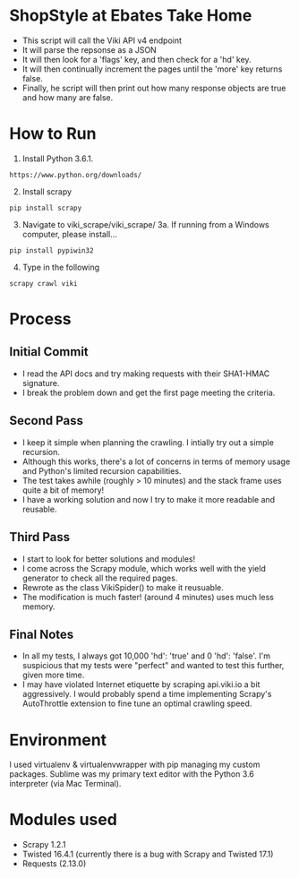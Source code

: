 # ShopStyle at Ebates Take Home
 * This script will call the Viki API v4 endpoint
 * It will parse the repsonse as a JSON
 * It will then look for a 'flags' key, and then check for a 'hd' key.
 * It will then continually increment the pages until the 'more' key returns false.
 * Finally, he script will then print out how many response objects are true and how many are false.
# How to Run
 1. Install Python 3.6.1.
 ```
 https://www.python.org/downloads/
 ```
 2. Install scrapy
 ```
 pip install scrapy
 ```
 3. Navigate to viki_scrape/viki_scrape/
 3a. If running from a Windows computer, please install...
 ```
 pip install pypiwin32
 ```
 4. Type in the following
 ```
 scrapy crawl viki
 ```

# Process
## Initial Commit
 * I read the API docs and try making requests with their SHA1-HMAC signature.
 * I break the problem down and get the first page meeting the criteria.

## Second Pass
 * I keep it simple when planning the crawling. I intially try out a simple recursion.
 * Although this works, there's a lot of concerns in terms of memory usage and Python's limited recursion capabilities.
 * The test takes awhile (roughly > 10 minutes) and the stack frame uses quite a bit of memory!
 * I have a working solution and now I try to make it more readable and reusable.

## Third Pass
 * I start to look for better solutions and modules!
 * I come across the Scrapy module, which works well with the yield generator to check all the required pages.
 * Rewrote as the class VikiSpider() to make it reusuable.
 * The modification is much faster! (around 4 minutes) uses much less memory.

## Final Notes
 * In all my tests, I always got 10,000 'hd': 'true' and 0 'hd': 'false'. I'm suspicious that my tests were "perfect" and wanted to test this further, given more time.
 * I may have violated Internet etiquette by scraping api.viki.io a bit aggressively. I would probably spend a time implementing Scrapy's AutoThrottle extension to fine tune an optimal crawling speed.

# Environment
I used virtualenv & virtualenvwrapper with pip managing my custom packages.
Sublime was my primary text editor with the Python 3.6 interpreter (via Mac Terminal). 

# Modules used
 * Scrapy 1.2.1
 * Twisted 16.4.1 (currently there is a bug with Scrapy and Twisted 17.1)
 * Requests (2.13.0)
